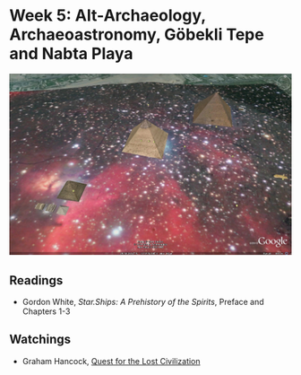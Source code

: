 # Week 5: Alt-Archaeology, Archaeoastronomy, Göbekli Tepe and Nabta Playa

![Orion Correlation Theory](/assets/OrionCorrelationTheory_GoogleMaps.jpg)

## Readings
* Gordon White, *Star.Ships: A Prehistory of the Spirits*, Preface and Chapters 1-3

## Watchings
* Graham Hancock, [Quest for the Lost Civilization](https://youtu.be/T5DNvYMtkyk)
